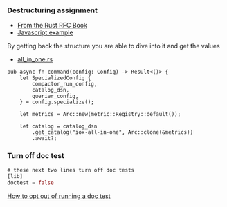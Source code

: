 
### Destructuring assignment

* [From the Rust RFC Book](https://rust-lang.github.io/rfcs/2909-destructuring-assignment.html#Summary)
* [Javascript example](https://www.freecodecamp.org/news/how-to-use-destructuring-in-javascript-to-write-cleaner-more-powerful-code-9d1b38794050/#:~:text=Destructuring%20is%20the%20process%20of,an%20Object%20or%20an%20Array.)

By getting back the structure you are able to dive into it and get the values

* [all_in_one.rs](https://github.com/influxdata/influxdb_iox/blob/main/influxdb_iox/src/commands/run/all_in_one.rs#L473)

```
pub async fn command(config: Config) -> Result<()> {
    let SpecializedConfig {
        compactor_run_config,
        catalog_dsn,
        querier_config,
    } = config.specialize();

    let metrics = Arc::new(metric::Registry::default());

    let catalog = catalog_dsn
        .get_catalog("iox-all-in-one", Arc::clone(&metrics))
        .await?;
```

### Turn off doc test

```rust
# these next two lines turn off doc tests
[lib]
doctest = false
```

[How to opt out of running a doc test](https://stackoverflow.com/questions/32429369/how-to-opt-out-of-running-a-doc-test)
